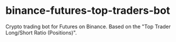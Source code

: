 # binance-futures-top-traders-bot
Crypto trading bot for Futures on Binance. Based on the "Top Trader Long/Short Ratio (Positions)".
